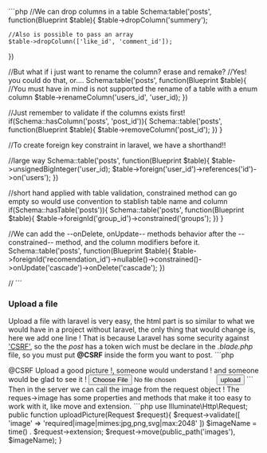 ´´´php
//We can drop columns in a table
Schema:table('posts', function(Blueprint $table){
    $table->dropColumn('summery');

    //Also is possible to pass an array
    $table->dropColumn(['like_id', 'comment_id']);
    
})

//But what if i just want to rename the column? erase and remake?
//Yes! you could do that, or....
Schema:table('posts', function(Blueprint $table){
    //You must have in mind is not supported the rename of a table with a enum column
    $table->renameColumn('users_id', 'user_id);
})

//Just remember to validate if the columns exists first!
if(Schema::hasColumn('posts', 'post_id')){
    Schema::table('posts', function(Blueprint $table){
        $table->removeColumn('post_id');
    })
}

//To create foreign key constraint in laravel, we have a shorthand!!

//large way
Schema::table('posts', function(Blueprint $table){
    $table->unsignedBigInteger('user_id);
    $table->foreign('user_id')->references('id')->on('users');
})

//short hand applied with table validation, constrained method can go empty so would use convention to stablish table name and column
if(Schema::hasTable('posts')){
    Schema::table('posts', function(Blueprint $table){
        $table->foreignId('group_id')->constrained('groups');
    })
}

//We can add the --onDelete, onUpdate-- methods behavior after the --constrained-- method, and the column modifiers before it.
Schema::table('posts', function(Blueprint $table){
    $table->foreignId('recomendation_id')->nullable()->constrained()->onUpdate('cascade')->onDelete('cascade');
})

//
´´´
### Upload a file
Upload a file with laravel is very easy, the html part is so similar to what we would have in a project without laravel, the only thing that would change is, here we add one line ! That is because Laravel has some security against ['CSRF'](), so the the *post* has a token wich must be declare in the *.blade.php* file, so you must put **@CSRF** inside the form you want to post.
´´´php
<?php

<form action="" method="post" enctype="multipart/form-data">
    @CSRF
    <label for="picture">Upload a good picture !, someone would understand ! and someone would be glad to see it !</label>
    <input type="file" name="picture" id="picture">
    <input type="submit" value="upload">
</form>
```
Then in the server we can call the image from the request object ! The reques->image has some properties and methods that make it too easy to work with it, like move and extension.
```php
use Illuminate\Http\Request;

public function uploadPicture(Request $request){
    $request->validate([
        'image' => 'required|image|mimes:jpg,png,svg|max:2048'
    ])
    $imageName = time() . $request->extension;
    $request->move(public_path('images'), $imageName);
}
